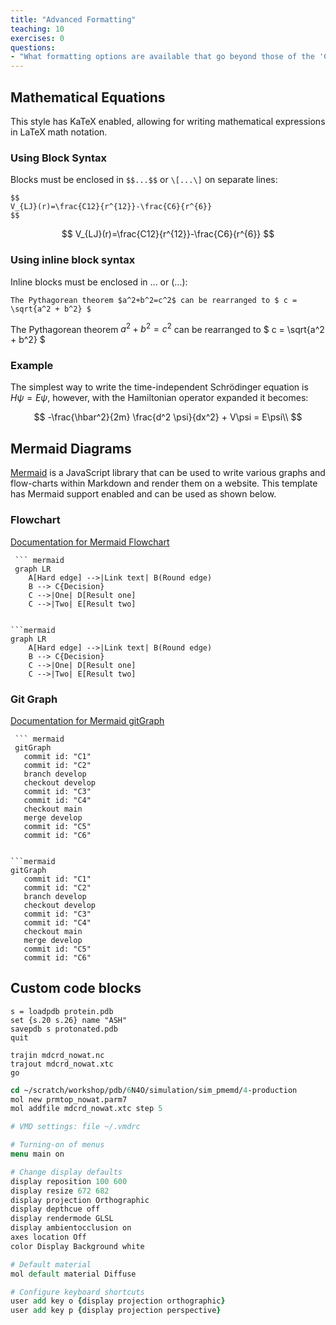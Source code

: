 ```yaml
---
title: "Advanced Formatting"
teaching: 10
exercises: 0
questions:
- "What formatting options are available that go beyond those of the 'Carpentries' framework?"
---
```


## Mathematical Equations

This style has KaTeX enabled, allowing for writing mathematical expressions in LaTeX math notation.

### Using Block Syntax

Blocks must be enclosed in `$$...$$` or `\[...\]` on separate lines:

```text title="block syntax"
$$
V_{LJ}(r)=\frac{C12}{r^{12}}-\frac{C6}{r^{6}}
$$
```
$$
V_{LJ}(r)=\frac{C12}{r^{12}}-\frac{C6}{r^{6}}
$$

### Using inline block syntax 

Inline blocks must be enclosed in $...$ or \(...\):

```text title="block syntax"
The Pythagorean theorem $a^2+b^2=c^2$ can be rearranged to $ c = \sqrt{a^2 + b^2} $
```

The Pythagorean theorem $a^2+b^2=c^2$ can be rearranged to $ c = \sqrt{a^2 + b^2} $

### Example

The simplest way to write the time-independent Schrödinger equation is $H\psi = E\psi$, 
however, with the Hamiltonian operator expanded it becomes:

$$
-\frac{\hbar^2}{2m} \frac{d^2 \psi}{dx^2} + V\psi = E\psi\\
$$


## Mermaid Diagrams

[Mermaid](https://mermaid-js.github.io/mermaid/#/) is a JavaScript library that can be used
to write various graphs and flow-charts within Markdown and render them on a website. 
This template has Mermaid support enabled and can be used as shown below.

### Flowchart

[Documentation for Mermaid Flowchart](https://mermaid-js.github.io/mermaid/#/flowchart)

```text
 ``` mermaid
 graph LR
    A[Hard edge] -->|Link text| B(Round edge)
    B --> C{Decision}
    C -->|One| D[Result one]
    C -->|Two| E[Result two]
 ```
```

```mermaid
graph LR
    A[Hard edge] -->|Link text| B(Round edge)
    B --> C{Decision}
    C -->|One| D[Result one]
    C -->|Two| E[Result two]
```

### Git Graph

[Documentation for Mermaid gitGraph](https://mermaid-js.github.io/mermaid/#/gitgraph)

```
 ``` mermaid
 gitGraph
   commit id: "C1"
   commit id: "C2"
   branch develop
   checkout develop
   commit id: "C3"
   commit id: "C4"
   checkout main
   merge develop
   commit id: "C5"
   commit id: "C6"
 ```
```

```mermaid
gitGraph
   commit id: "C1"
   commit id: "C2"
   branch develop
   checkout develop
   commit id: "C3"
   commit id: "C4"
   checkout main
   merge develop
   commit id: "C5"
   commit id: "C6"
```


## Custom code blocks

```{.text .leap}
s = loadpdb protein.pdb
set {s.20 s.26} name "ASH"
savepdb s protonated.pdb
quit
```

```{.text .cpptraj}
trajin mdcrd_nowat.nc
trajout mdcrd_nowat.xtc
go
```

```{.tcl .vmd}
cd ~/scratch/workshop/pdb/6N4O/simulation/sim_pmemd/4-production
mol new prmtop_nowat.parm7
mol addfile mdcrd_nowat.xtc step 5
```


```{.tcl .file title="~/.vmdrc"}
# VMD settings: file ~/.vmdrc

# Turning-on of menus
menu main on

# Change display defaults
display reposition 100 600
display resize 672 682
display projection Orthographic
display depthcue off
display rendermode GLSL
display ambientocclusion on
axes location Off
color Display Background white

# Default material
mol default material Diffuse

# Configure keyboard shortcuts
user add key o {display projection orthographic} 
user add key p {display projection perspective}
```